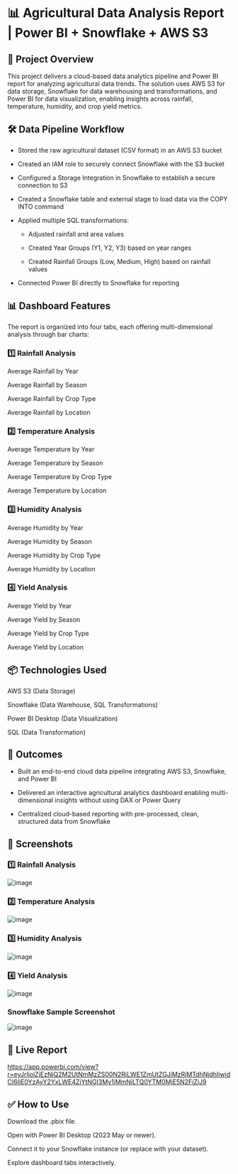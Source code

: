 # 📊 Agricultural Data Analysis Report | Power BI + Snowflake + AWS S3

## 📌 Project Overview

This project delivers a cloud-based data analytics pipeline and Power BI report for analyzing agricultural data trends. The solution uses AWS S3 for data storage, Snowflake for data warehousing and transformations, and Power BI for data visualization, enabling insights across rainfall, temperature, humidity, and crop yield metrics.

## 🛠️ Data Pipeline Workflow

* Stored the raw agricultural dataset (CSV format) in an AWS S3 bucket

* Created an IAM role to securely connect Snowflake with the S3 bucket

* Configured a Storage Integration in Snowflake to establish a secure connection to S3

* Created a Snowflake table and external stage to load data via the COPY INTO command

* Applied multiple SQL transformations:

  * Adjusted rainfall and area values

  * Created Year Groups (Y1, Y2, Y3) based on year ranges

  * Created Rainfall Groups (Low, Medium, High) based on rainfall values

* Connected Power BI directly to Snowflake for reporting

## 📊 Dashboard Features

The report is organized into four tabs, each offering multi-dimensional analysis through bar charts:

### 1️⃣ Rainfall Analysis

Average Rainfall by Year

Average Rainfall by Season

Average Rainfall by Crop Type

Average Rainfall by Location

### 2️⃣ Temperature Analysis

Average Temperature by Year

Average Temperature by Season

Average Temperature by Crop Type

Average Temperature by Location

### 3️⃣ Humidity Analysis

Average Humidity by Year

Average Humidity by Season

Average Humidity by Crop Type

Average Humidity by Location

### 4️⃣ Yield Analysis

Average Yield by Year

Average Yield by Season

Average Yield by Crop Type

Average Yield by Location

## 📦 Technologies Used

AWS S3 (Data Storage)

Snowflake (Data Warehouse, SQL Transformations)

Power BI Desktop (Data Visualization)

SQL (Data Transformation)

## 🎯 Outcomes

* Built an end-to-end cloud data pipeline integrating AWS S3, Snowflake, and Power BI

* Delivered an interactive agricultural analytics dashboard enabling multi-dimensional insights without using DAX or Power Query

* Centralized cloud-based reporting with pre-processed, clean, structured data from Snowflake

## 📸 Screenshots

### 1️⃣ Rainfall Analysis
![image](https://github.com/user-attachments/assets/2351fee4-e477-447e-83f3-fddf04829959)

### 2️⃣ Temperature Analysis
![image](https://github.com/user-attachments/assets/e150c8ba-c3b7-4fb8-944e-c721a25cb34c)

### 3️⃣ Humidity Analysis
![image](https://github.com/user-attachments/assets/fd63ec89-6708-43f6-9e2a-fe7b3f885f59)

### 4️⃣ Yield Analysis
![image](https://github.com/user-attachments/assets/519b7f47-f25b-4454-8d10-1ebb4b2e5b08)

### Snowflake Sample Screenshot
![image](https://github.com/user-attachments/assets/2de9505f-5b56-4785-af38-2bff1dcd85e4)

## 🔗 Live Report

https://app.powerbi.com/view?r=eyJrIjoiZjEzNjQ2M2UtNmMzZS00N2RiLWE1ZmUtZGJiMzRjMTdhNjdhIiwidCI6IjE0YzAyY2YxLWE4ZjYtNGI3My1iMmNjLTQ0YTM0MjE5N2FiZiJ9

## ✅ How to Use

Download the .pbix file.

Open with Power BI Desktop (2023 May or newer).

Connect it to your Snowflake instance (or replace with your dataset).

Explore dashboard tabs interactively.
